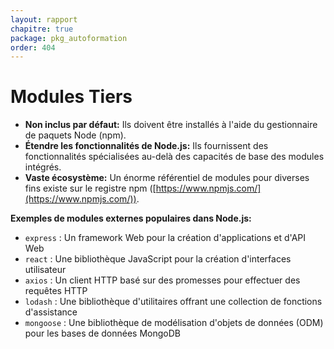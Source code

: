 ```yaml
---
layout: rapport
chapitre: true
package: pkg_autoformation
order: 404
---
```


<!-- new slide -->

# Modules Tiers

* **Non inclus par défaut:** Ils doivent être installés à l'aide du gestionnaire de paquets Node (npm).
* **Étendre les fonctionnalités de Node.js:** Ils fournissent des fonctionnalités spécialisées au-delà des capacités de base des modules intégrés.
* **Vaste écosystème:** Un énorme référentiel de modules pour diverses fins existe sur le registre npm ([https://www.npmjs.com/](https://www.npmjs.com/)).

**Exemples de modules externes populaires dans Node.js:**

* `express` : Un framework Web pour la création d'applications et d'API Web
* `react` : Une bibliothèque JavaScript pour la création d'interfaces utilisateur
* `axios` : Un client HTTP basé sur des promesses pour effectuer des requêtes HTTP
* `lodash` : Une bibliothèque d'utilitaires offrant une collection de fonctions d'assistance
* `mongoose` : Une bibliothèque de modélisation d'objets de données (ODM) pour les bases de données MongoDB


